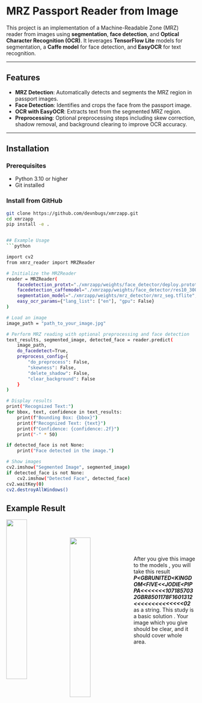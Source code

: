# MRZ Passport Reader from Image

This project is an implementation of a Machine-Readable Zone (MRZ) reader from images using **segmentation**, **face detection**, and **Optical Character Recognition (OCR)**. It leverages **TensorFlow Lite** models for segmentation, a **Caffe model** for face detection, and **EasyOCR** for text recognition.

---

## Features

- **MRZ Detection**: Automatically detects and segments the MRZ region in passport images.
- **Face Detection**: Identifies and crops the face from the passport image.
- **OCR with EasyOCR**: Extracts text from the segmented MRZ region.
- **Preprocessing**: Optional preprocessing steps including skew correction, shadow removal, and background clearing to improve OCR accuracy.

---

## Installation

### Prerequisites

- Python 3.10 or higher
- Git installed

### Install from GitHub

```bash
git clone https://github.com/devnbugs/xmrzapp.git
cd xmrzapp
pip install -e .


## Example Usage
```python

import cv2
from xmrz_reader import MRZReader

# Initialize the MRZReader
reader = MRZReader(
    facedetection_protxt="./xmrzapp/weights/face_detector/deploy.prototxt",
    facedetection_caffemodel="./xmrzapp/weights/face_detector/res10_300x300_ssd_iter_140000.caffemodel",
    segmentation_model="./xmrzapp/weights/mrz_detector/mrz_seg.tflite",
    easy_ocr_params={"lang_list": ["en"], "gpu": False}
)

# Load an image
image_path = "path_to_your_image.jpg"

# Perform MRZ reading with optional preprocessing and face detection
text_results, segmented_image, detected_face = reader.predict(
    image_path,
    do_facedetect=True,
    preprocess_config={
        "do_preprocess": False,
        "skewness": False,
        "delete_shadow": False,
        "clear_background": False
    }
)

# Display results
print("Recognized Text:")
for bbox, text, confidence in text_results:
    print(f"Bounding Box: {bbox}")
    print(f"Recognized Text: {text}")
    print(f"Confidence: {confidence:.2f}")
    print("-" * 50)

if detected_face is not None:
    print("Face detected in the image.")

# Show images
cv2.imshow("Segmented Image", segmented_image)
if detected_face is not None:
    cv2.imshow("Detected Face", detected_face)
cv2.waitKey(0)
cv2.destroyAllWindows()

```

 ## Example Result 
 
 
<img align="left" width="33%" src="https://github.com/devnbugs/xmrzapp/blob/main/examples/example.jpg">

<br/><br/>

<img align="left" width="33%" src="https://github.com/devnbugs/xmrzapp/blob/02ae870f473c60fb5fb7f0544e5820aee38987a0/examples/example.jpg">

<br/><br/>

After you give this image to the models , you will take this result ***P<GBRUNITED<KINGDOM<FIVE<<JODIE<PIPPA<<<<<<<1071857032GBR8501178F1601312<<<<<<<<<<<<<<02*** as a string. This study is a basic solution . Your image which you give  should be clear, and it should cover whole area.
<br/><br/>
<br/><br/>


